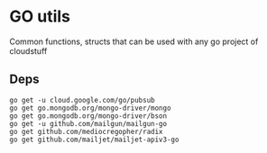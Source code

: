 # GO utils

Common functions, structs that can be used with any go project of cloudstuff

## Deps
```
go get -u cloud.google.com/go/pubsub
go get go.mongodb.org/mongo-driver/mongo
go get go.mongodb.org/mongo-driver/bson
go get -u github.com/mailgun/mailgun-go
go get github.com/mediocregopher/radix
go get github.com/mailjet/mailjet-apiv3-go
```